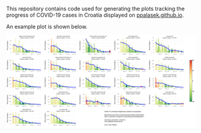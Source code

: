 This repository contains code used for generating the plots tracking the progress of COVID-19 cases in Croatia displayed on [ppalasek.github.io](https://ppalasek.github.io/).

An example plot is shown below.

![](img/example_plot.png)